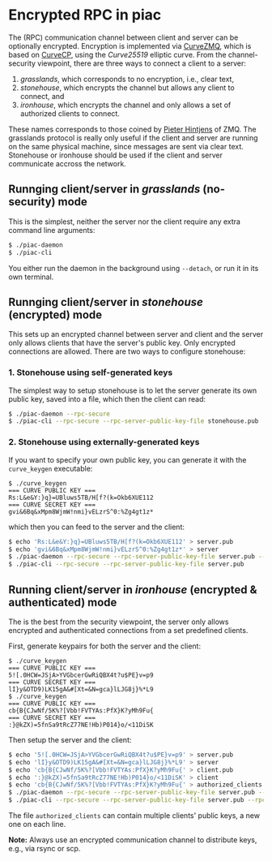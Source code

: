 # Encrypted RPC in piac

The (RPC) communication channel between client and server can be optionally
encrypted. Encryption is implemented via [CurveZMQ](http://curvezmq.org), which
is based on [CurveCP](https://curvecp.org/), using the _Curve25519_ elliptic
curve. From the channel-security viewpoint, there are three ways to connect a
client to a server:

1. _grasslands_, which corresponds to no encryption, i.e., clear text,
2. _stonehouse_, which encrypts the channel but allows any client to connect,
   and
3. _ironhouse_, which encrypts the channel and only allows a set of
   authorized clients to connect.

These names corresponds to those coined by [Pieter
Hintjens](http://hintjens.com/blog:49) of ZMQ. The grasslands protocol is
really only useful if the client and server are running on the same physical
machine, since messages are sent via clear text. Stonehouse or ironhouse should
be used if the client and server communicate accross the network.

## Runnging client/server in _grasslands_ (no-security) mode

This is the simplest, neither the server nor the client require any extra
command line arguments:
```sh
$ ./piac-daemon
$ ./piac-cli
```

You either run the daemon in the background using `--detach`, or run it in its
own terminal.

## Runnging client/server in _stonehouse_ (encrypted) mode

This sets up an encrypted channel between server and client and the server only
allows clients that have the server's public key. Only encrypted connections
are allowed. There are two ways to configure stonehouse:

### 1. Stonehouse using self-generated keys
The simplest way to setup stonehouse is to let the server generate its own
public key, saved into a file, which then the client can read:

```sh
$ ./piac-daemon --rpc-secure
$ ./piac-cli --rpc-secure --rpc-server-public-key-file stonehouse.pub
```

### 2. Stonehouse using externally-generated keys
If you want to specify your own public key, you can generate it with the
`curve_keygen` executable:
```
$ ./curve_keygen 
=== CURVE PUBLIC KEY ===
Rs:L&e&Y:}q}=UBluws5TB/H[f?(k=Okb6XUE112
=== CURVE SECRET KEY ===
gvi&6Bq&xMpm8WjmW!nmi}vELzrS^0:%Zg4gt1z*
```
which then you can feed to the server and the client:
```sh
$ echo 'Rs:L&e&Y:}q}=UBluws5TB/H[f?(k=Okb6XUE112' > server.pub
$ echo 'gvi&6Bq&xMpm8WjmW!nmi}vELzrS^0:%Zg4gt1z*' > server
$ ./piac-daemon --rpc-secure --rpc-server-public-key-file server.pub --rpc-server-secret-key-file server
$ ./piac-cli --rpc-secure --rpc-server-public-key-file server.pub
```

## Running client/server in _ironhouse_ (encrypted & authenticated) mode

The is the best from the security viewpoint, the server only allows encrypted
and authenticated connections from a set predefined clients.

First, generate keypairs for both the server and the client:
```
$ ./curve_keygen 
=== CURVE PUBLIC KEY ===
5![.0HCW=JSjA>YVGbcerGwRiQBX4t?u$PE}v=p9
=== CURVE SECRET KEY ===
lI}y&OTD9)LK15gA&#[Xt=&N=gca}lLJG8j}%*L9
$ ./curve_keygen
=== CURVE PUBLIC KEY ===
cb{B{CJwNf/5K%?[Vbb!FVTYAs:PfX}K?yMh9Fu{
=== CURVE SECRET KEY ===
:}@kZX)=5fnSa9tRcZ77NE!Hb)P014}o/<11DiSK
```
Then setup the server and the client:
```sh
$ echo '5![.0HCW=JSjA>YVGbcerGwRiQBX4t?u$PE}v=p9' > server.pub
$ echo 'lI}y&OTD9)LK15gA&#[Xt=&N=gca}lLJG8j}%*L9' > server
$ echo 'cb{B{CJwNf/5K%?[Vbb!FVTYAs:PfX}K?yMh9Fu{' > client.pub
$ echo ':}@kZX)=5fnSa9tRcZ77NE!Hb)P014}o/<11DiSK' > client
$ echo 'cb{B{CJwNf/5K%?[Vbb!FVTYAs:PfX}K?yMh9Fu{' > authorized_clients
$ ./piac-daemon --rpc-secure --rpc-server-public-key-file server.pub --rpc-server-secret-key-file server --rpc-authorized-clients-file authorized_clients
$ ./piac-cli --rpc-secure --rpc-server-public-key-file server.pub --rpc-client-public-key-file client.pub --rpc-client-secret-key-file client
```
The file `authorized_clients` can contain multiple clients' public keys, a new
one on each line.

__Note:__ Always use an encrypted communication channel to distribute keys,
e.g., via rsync or scp.
